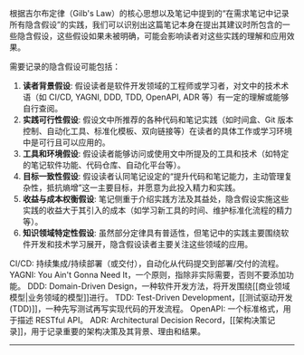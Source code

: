 根据吉尔布定律（Gilb's Law）的核心思想以及笔记中提到的“在需求笔记中记录所有隐含假设”的实践，我们可以识别出这篇笔记本身在提出其建议时所包含的一些隐含假设，这些假设如果未被明确，可能会影响读者对这些实践的理解和应用效果。

需要记录的隐含假设可能包括：

1.  **读者背景假设**: 假设读者是软件开发领域的工程师或学习者，对文中的技术术语（如 CI/CD, YAGNI, DDD, TDD, OpenAPI, ADR 等）有一定的理解或能够自行查阅。
2.  **实践可行性假设**: 假设文中所推荐的各种代码和笔记实践（如时间盒、Git 版本控制、自动化工具、标准化模板、双向链接等）在读者的具体工作或学习环境中是可行且可以应用的。
3.  **工具和环境假设**: 假设读者能够访问或使用文中所提及的工具和技术（如特定的笔记软件功能、代码仓库、自动化平台等）。
4.  **目标一致性假设**: 假设读者认同笔记设定的“提升代码和笔记能力，主动管理复杂性，抵抗熵增”这一主要目标，并愿意为此投入精力和实践。
5.  **收益与成本权衡假设**: 笔记侧重于介绍实践方法及其益处，隐含假设实施这些实践的收益大于其引入的成本（如学习新工具的时间、维护标准化流程的精力等）。
6.  **知识领域特定性假设**: 虽然部分定律具有普适性，但笔记中的实践主要围绕软件开发和技术学习展开，隐含假设读者主要关注这些领域的应用。

CI/CD: 持续集成/持续部署（或交付），自动化从代码提交到部署/交付的流程。
YAGNI: You Ain't Gonna Need It，一个原则，指除非实际需要，否则不要添加功能。
DDD: Domain-Driven Design，一种软件开发方法，将开发围绕[[商业领域模型|业务领域的模型]]进行。
TDD: Test-Driven Development，[[测试驱动开发 (TDD)]]，一种先写测试再写实现代码的开发流程。
OpenAPI: 一个标准格式，用于描述 RESTful API。
ADR: Architectural Decision Record，[[架构决策记录]]，用于记录重要的架构决策及其背景、理由和结果。

---

